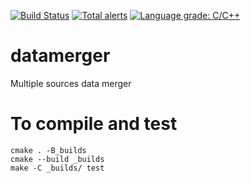 [![Build Status](https://github.com/stringbasic/datamerger/workflows/CI/badge.svg)](https://github.com/stringbasic/datamerger/actions)
[![Total alerts](https://img.shields.io/lgtm/alerts/g/stringbasic/datamerger.svg?logo=lgtm&logoWidth=18)](https://lgtm.com/projects/g/stringbasic/datamerger/alerts/)
[![Language grade: C/C++](https://img.shields.io/lgtm/grade/cpp/g/stringbasic/datamerger.svg?logo=lgtm&logoWidth=18)](https://lgtm.com/projects/g/stringbasic/datamerger/context:cpp)

# datamerger
Multiple sources data merger

# To compile and test

```
cmake . -B_builds
cmake --build _builds
make -C _builds/ test
```
